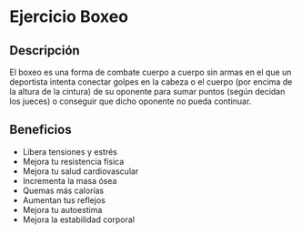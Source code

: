 # Ejercicio Boxeo

## Descripción
El boxeo es una forma de combate cuerpo a cuerpo sin armas en el que un deportista intenta conectar golpes en la cabeza o el cuerpo (por encima de la altura de la cintura) de su oponente para sumar puntos (según decidan los jueces) o conseguir que dicho oponente no pueda continuar.

## Beneficios
- Libera tensiones y estrés
- Mejora tu resistencia física
- Mejora tu salud cardiovascular
- Incrementa la masa ósea
- Quemas más calorías
- Aumentan tus reflejos
- Mejora tu autoestima
- Mejora la estabilidad corporal